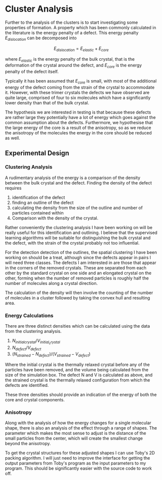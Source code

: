 Cluster Analysis
================

Further to the analysis of the clusters
is to start investigating some properties of formation.
A property which has been commonly calculated in the literature is
the energy penalty of a defect.
This energy penalty $E_{dislocation}$
can be decomposed into

$$ E_{dislocation} = E_{elastic} + E_{core} $$

where $E_{elastic}$ is the energy penalty of the bulk crystal,
that is the deformation of the crystal around the defect,
and $E_{core}$ is the energy penalty of the defect itself.

Typically it has been assumed that $E_{core}$ is small,
with most of the additional energy of the defect
coming from the strain of the crystal to accommodate it.
However, with these trimer crystals
the defects we have observed are quite large,
comprised of four to six molecules
which have a significantly lower density than that of the bulk crystal.

The hypothesis we are interested in testing
is that because these defects are rather large
they potentially have a lot of energy
which goes against the common assumption about the defects.
Furthermore, we hypothesise that the large energy of the core
is a result of the anisotropy,
so as we reduce the anisotropy of the molecules
the energy in the core should be reduced as well.

## Experimental Design

### Clustering Analysis

A rudimentary analysis of the energy
is a comparison of the density
between the bulk crystal and the defect.
Finding the density of the defect requires

1. identification of the defect
2. finding an outline of the defect
3. calculating the density from the size of the outline and number of particles
   contained within
4. Comparison with the density of the crystal.

Rather conveniently the clustering analysis I have been working on
will be really useful for this identification and outlining.
I believe that the supervised learning algorithms will be suitable
for distinguishing the bulk crystal and the defect,
with the strain of the crystal probably not too influential.

For the detection detection of the outlines,
the spatial clustering I have been working on
should be a treat,
although since the defects appear in pairs
I will need three classes.
The defects I am interested in
are those that appear in the corners of the removed crystals.
These are separated from each other by
the standard crystal on one side
and an elongated crystal on the other,
forming when the number of removed particles
is roughly half the number of molecules along a crystal direction.

The calculation of the density will then
involve the counting of the number of molecules in a cluster
followed by taking the convex hull and resulting area.

### Energy Calculations

There are three distinct densities which can be calculated
using the data from the clustering analysis.

1. $N_{initial crystal} / V_{initial_crystal}$
2. $N_{defect} / V_{defect}$
3. $(N_{strained} - N_{defect}) / (V_{strained} - V_{defect})$

Where the initial crystal is the thermally relaxed crystal
before any of the particles have been removed,
and the volume being calculated from the size of the simulation box.
The defect N and V is calculated as above,
and the strained crystal is the thermally relaxed configuration
from which the defects are identified.

These three densities should provide an indication of
the energy of both the core and crystal components.

### Anisotropy

Along with the analysis of how the energy changes for a single molecular shape,
there is also an analysis of the effect through a range of shapes.
The parameter which makes the most sense to adjust
is the distance of the small particles from the center,
which will create the smallest change beyond the anisotropy.

To get the crystal structures for these adjusted shapes
I can use Toby's 2D packing algorithm.
I will just need to improve the interface for getting
the output parameters from Toby's program
as the input parameters to my program.
This should be significantly easier
with the source code to work off.
